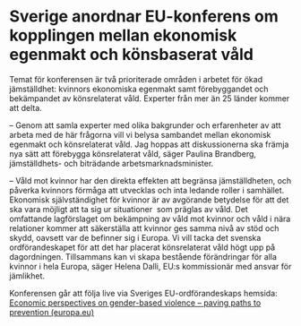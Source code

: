 # Sverige anordnar EU-konferens om kopplingen mellan ekonomisk egenmakt och könsbaserat våld

Temat för konferensen är två prioriterade områden i arbetet för ökad jämställdhet: kvinnors ekonomiska egenmakt samt förebyggandet och bekämpandet av könsrelaterat våld. Experter från mer än 25 länder kommer att delta.

– Genom att samla experter med olika bakgrunder och erfarenheter av att arbeta med de här frågorna vill vi belysa sambandet mellan ekonomisk egenmakt och könsrelaterat våld. Jag hoppas att diskussionerna ska främja nya sätt att förebygga könsrelaterat våld, säger Paulina Brandberg, jämställdhets\- och biträdande arbetsmarknadsminister.

– Våld mot kvinnor har den direkta effekten att begränsa jämställdheten, och påverka kvinnors förmåga att utvecklas och inta ledande roller i samhället. Ekonomisk självständighet för kvinnor är av avgörande betydelse för att det ska vara möjligt att ta sig ur situationer  som präglas av våld. Det omfattande lagförslaget om bekämpning av våld mot kvinnor och våld i nära relationer kommer att säkerställa att kvinnor ges samma nivå av stöd och skydd, oavsett var de befinner sig i Europa. Vi vill tacka det svenska ordförandeskapet för att det har placerat könsrelaterat våld högt upp på dagordningen. Tillsammans kan vi skapa bestående förändringar för alla kvinnor i hela Europa, säger Helena Dalli, EU:s kommissionär med ansvar för jämlikhet.

Konferensen går att följa live via Sveriges EU\-ordförandeskaps hemsida: [Economic perspectives on gender\-based violence – paving paths to prevention (europa.eu)](https://swedish-presidency.consilium.europa.eu/en/events/economic-perspectives-on-gender-based-violence-paving-paths-to-prevention/ "Economic perspectives on gender-based violence – paving paths to prevention (europa.eu).")
